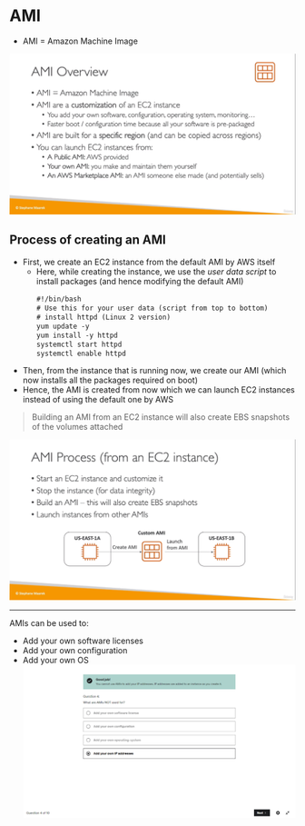 # AMI
* AMI = Amazon Machine Image

![](img/ami.png)  
## Process of creating an AMI
* First, we create an EC2 instance from the default AMI by AWS itself
    * Here, while creating the instance, we use the _user data script_ to install packages (and hence modifying the default AMI)
        ```
        #!/bin/bash
        # Use this for your user data (script from top to bottom)
        # install httpd (Linux 2 version)
        yum update -y
        yum install -y httpd
        systemctl start httpd
        systemctl enable httpd
        ```
* Then, from the instance that is running now, we create our AMI (which now installs all the packages required on boot)
* Hence, the AMI is created from now which we can launch EC2 instances instead of using the default one by AWS
> Building an AMI from an EC2 instance will also create EBS snapshots of the volumes attached

![](img/ami-process.png)  

---
AMIs can be used to:
* Add your own software licenses
* Add your own configuration
* Add your own OS
![](img/q1.png) 